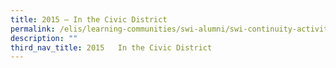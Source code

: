 ```yaml
---
title: 2015 – In the Civic District
permalink: /elis/learning-communities/swi-alumni/swi-continuity-activities/writing-marathon-the-civic-district/
description: ""
third_nav_title: 2015   In the Civic District
---
```

